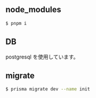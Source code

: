 ## node_modules

```bash
$ pnpm i
```

## DB

postgresql を使用しています。

## migrate

```bash
$ prisma migrate dev --name init
```
